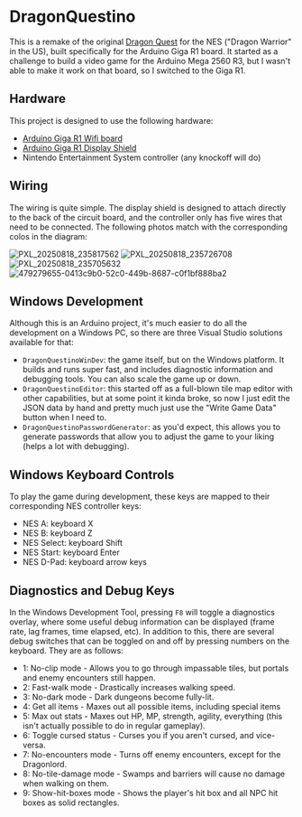 # DragonQuestino

This is a remake of the original [Dragon Quest](https://en.wikipedia.org/wiki/Dragon_Quest_(video_game)) for the NES ("Dragon Warrior" in the US), built specifically for the Arduino Giga R1 board. It started as a challenge to build a video game for the Arduino Mega 2560 R3, but I wasn't able to make it work on that board, so I switched to the Giga R1.

## Hardware

This project is designed to use the following hardware:

- [Arduino Giga R1 Wifi board](https://store-usa.arduino.cc/products/giga-r1-wifi)
- [Arduino Giga R1 Display Shield](https://store-usa.arduino.cc/products/giga-display-shield)
- Nintendo Entertainment System controller (any knockoff will do)

## Wiring

The wiring is quite simple. The display shield is designed to attach directly to the back of the circuit board, and the controller only has five wires that need to be connected. The following photos match with the corresponding colos in the diagram:

![PXL_20250818_235817562](https://github.com/user-attachments/assets/15e820b8-7181-4045-a097-2f1c28f2381e)
![PXL_20250818_235726708](https://github.com/user-attachments/assets/b2f8f18c-1761-40b2-8110-e61edcba1c52)
![PXL_20250818_235705632](https://github.com/user-attachments/assets/0f7103da-448b-4b8b-8690-0ae9cf102560)
![479279655-0413c9b0-52c0-449b-8687-c0f1bf888ba2](https://github.com/user-attachments/assets/7e3ed6b9-12b9-4a63-8227-ea1412f8d02f)

## Windows Development

Although this is an Arduino project, it's much easier to do all the development on a Windows PC, so there are three Visual Studio solutions available for that:

- `DragonQuestinoWinDev`: the game itself, but on the Windows platform. It builds and runs super fast, and includes diagnostic information and debugging tools. You can also scale the game up or down.
- `DragonQuestinoEditor`: this started off as a full-blown tile map editor with other capabilities, but at some point it kinda broke, so now I just edit the JSON data by hand and pretty much just use the "Write Game Data" button when I need to.
- `DragonQuestinoPasswordGenerator`: as you'd expect, this allows you to generate passwords that allow you to adjust the game to your liking (helps a lot with debugging).

## Windows Keyboard Controls

To play the game during development, these keys are mapped to their corresponding NES controller keys:

- NES A: keyboard X
- NES B: keyboard Z
- NES Select: keyboard Shift
- NES Start: keyboard Enter
- NES D-Pad: keyboard arrow keys

## Diagnostics and Debug Keys

In the Windows Development Tool, pressing `F8` will toggle a diagnostics overlay, where some useful debug information can be displayed (frame rate, lag frames, time elapsed, etc). In addition to this, there are several debug switches that can be toggled on and off by pressing numbers on the keyboard. They are as follows:

- 1: No-clip mode - Allows you to go through impassable tiles, but portals and enemy encounters still happen.
- 2: Fast-walk mode - Drastically increases walking speed.
- 3: No-dark mode - Dark dungeons become fully-lit.
- 4: Get all items - Maxes out all possible items, including special items
- 5: Max out stats - Maxes out HP, MP, strength, agility, everything (this isn't actually possible to do in regular gameplay).
- 6: Toggle cursed status - Curses you if you aren't cursed, and vice-versa.
- 7: No-encounters mode - Turns off enemy encounters, except for the Dragonlord.
- 8: No-tile-damage mode - Swamps and barriers will cause no damage when walking on them.
- 9: Show-hit-boxes mode - Shows the player's hit box and all NPC hit boxes as solid rectangles.
